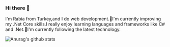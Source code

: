 ### Hi there 👋

I'm Rabia from Turkey,and I do web development.🌱I'm currently improving my .Net Core skills.I really enjoy learning languages
and frameworks like C# and .Net.🌱I'm currently following the latest technology.


![Anurag's github stats](https://github-readme-stats.vercel.app/api?username=rabiaabass)

<!--
**rabiaabass/rabiaabass** is a ✨ _special_ ✨ repository because its `README.md` (this file) appears on your GitHub profile.

Here are some ideas to get you started:

- 🔭 I’m currently working on github ...
- 🌱 I’m currently learning ...
- 👯 I’m looking to collaborate on ...
- 🤔 I’m looking for help with ...
- 💬 Ask me about ...
- 📫 How to reach me: ...
- 😄 Pronouns: ...
- ⚡ Fun fact: ...
-->
